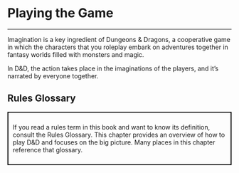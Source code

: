 # Playing the Game

---

Imagination is a key ingredient of Dungeons & Dragons, a cooperative game in which the characters that you roleplay embark on adventures together in fantasy worlds filled with monsters and magic.

In D&D, the action takes place in the imaginations of the players, and it’s narrated by everyone together.

## Rules Glossary

<div style="border: 2px solid black; padding: 10px;">

If you read a rules term in this book and want to know its definition, consult the Rules Glossary. This chapter provides an overview of how to play D&D and focuses on the big picture. Many places in this chapter reference that glossary.

</div>